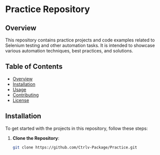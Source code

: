 # Practice Repository

## Overview

This repository contains practice projects and code examples related to Selenium testing and other automation tasks. It is intended to showcase various automation techniques, best practices, and solutions.

## Table of Contents

- [Overview](#overview)
- [Installation](#installation)
- [Usage](#usage)
- [Contributing](#contributing)
- [License](#license)

## Installation

To get started with the projects in this repository, follow these steps:

1. **Clone the Repository**:
   ```bash
   git clone https://github.com/Ctrlv-Package/Practice.git
